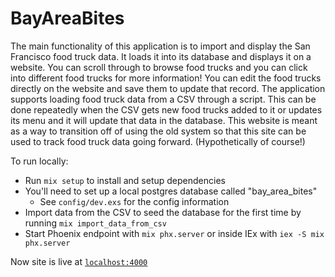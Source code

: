 # BayAreaBites

The main functionality of this application is to import and display the San Francisco food truck data. It loads it into its database and displays it on a website. You can scroll through to browse food trucks and you can click into different food trucks for more information! You can edit the food trucks directly on the website and save them to update that record. The application supports loading food truck data from a CSV through a script. This can be done repeatedly when the CSV gets new food trucks added to it or updates its menu and it will update that data in the database. This website is meant as a way to transition off of using the old system so that this site can be used to track food truck data going forward. (Hypothetically of course!)

To run locally:

  * Run `mix setup` to install and setup dependencies
  * You'll need to set up a local postgres database called "bay_area_bites"
      * See `config/dev.exs` for the config information
  * Import data from the CSV to seed the database for the first time by running `mix import_data_from_csv`
  * Start Phoenix endpoint with `mix phx.server` or inside IEx with `iex -S mix phx.server`

Now site is live at [`localhost:4000`](http://localhost:4000)
